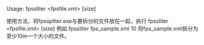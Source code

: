 Usage: fpssliter <fpsfile.xml> [size]

使用方法，将fpsspliter.exe与要拆分的文件放在一起，执行 fpssliter <fpsfile.xml> [size]
例如
     fpssliter fps_sample.xml 10
将fps_sample.xml拆分为至少10m一个大小的文件。
